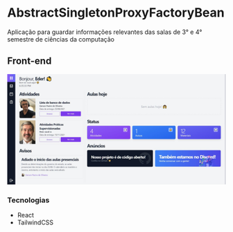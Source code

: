 # AbstractSingletonProxyFactoryBean

Aplicação para guardar informações relevantes das salas de 3° e 4° semestre de ciências da computação

## Front-end

![Thumbnail do projeto](readme/assets/thumbnail.jpeg)

### Tecnologias

- React
- TailwindCSS
